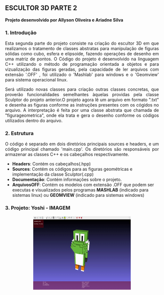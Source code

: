 ## ESCULTOR 3D PARTE 2

**Projeto desenvolvido por Allyson Oliveira e Ariadne Silva**

### **1. Introdução**
<p align = "justify">
Esta segunda parte do projeto consiste na criação do escultor 3D em que realizamos o tratamento de classes abstratas para manipulação de figuras sólidas como cubo, esfera e elipsoide, fazendo operações de desenho em uma matriz de pontos. O Código do projeto é desenvolvido na linguagem C++ utilizando o método de programação orientada a objetos e para vizualização das figuras geradas, pela capacidade de ler arquivos com extensão  '.OFF' , foi utilizado o 'Mashlab' para windows e o 'Geomview' para sistema operacional linux.
 </p>
 <p align = "justify">
Será utilizado novas classes para criação outras classes concretas, que proverão funcionalidades semelhantes àquelas providas pela classe Sculptor do projeto anterior.O projeto agora lê um arquivo em formato ".txt" e desenha as figuras conforme as instruções presentes com os cógidos no arquivo. A interpretação é feita por uma classe abstrata que chamada de "figurageometrica", onde ela trata e gera o desenho conforme os códigos utilizados dentro do arquivo. 
 </p>


### **2. Estrutura**

<p align = "justify">
O código é separado em dois diretórios principais sources e headers, e um código principal chamado 'main.cpp'. Os diretórios são responsáveis por armazenar as classes C++ e os cabeçalhos respectivamente.
 </p>

 - **Headers**: Contém os cabeçalhos(.hpp)
 - **Sources**: Contém os códigos para as figuras geométricas e implementação da classe Sculptor(.cpp)
 - **Documentação**: Contém informações sobre o projeto.
 - **ArquivosOFF**: Contém os modelos com extensão .OFF que podem ser executas e visualizados pelos programas **MASHLAB** (indicado para sistemas linux) ou **GEOMVIEW** (indicado para sistemas windows)
 
 ### **3. Projeto: Yoshi - IMAGEM**
 
 <p align="center">
  <img src= "./Gif/MeshLab 2022.gif">
</p>
